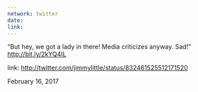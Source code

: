 ```yaml
---
network: twitter
date:
link:
---
```

“But hey, we got a lady in there! Media criticizes anyway. Sad!” http://bit.ly/2kYQ4IL 

link: http://twitter.com/jimmylittle/status/832461525512171520 

February 16, 2017